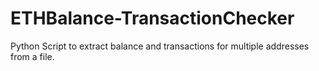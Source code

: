 # ETHBalance-TransactionChecker

Python Script to extract balance and transactions for multiple addresses from a file.

